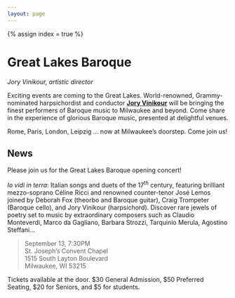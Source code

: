 ```yaml
---
layout: page
---
```


{% assign index = true %}

<div>
<h1>Great Lakes Baroque</h1>
<em> Jory Vinikour, artistic director</em>
</div>

Exciting events are coming to the Great Lakes. World-renowned, Grammy-nominated
harpsichordist and conductor [**Jory Vinikour**](/artists/vinikour.html) will be bringing the finest
performers of Baroque music to Milwaukee and beyond. Come share in the
experience of glorious Baroque music, presented at delightful venues.

Rome, Paris, London, Leipzig &hellip; now at Milwaukee’s doorstep. Come join us!

## News

Please join us for the Great Lakes Baroque opening concert!

*Io vidi in terra*: Italian songs and duets of the 17<sup>th</sup> century,
featuring brilliant mezzo-soprano Céline Ricci and renowned counter-tenor José Lemos
joined by Deborah Fox (theorbo and Baroque guitar), Craig Trompeter (Baroque cello),
and Jory Vinikour (harpsichord). Discover rare jewels of poetry set to music by
extraordinary composers such as Claudio Monteverdi, Marco da Gagliano, Barbara
Strozzi, Tarquinio Merula, Agostino Steffani&hellip;


<blockquote>
September 13, 7:30PM<br/>
St. Joseph’s Convent Chapel<br/>
1515 South Layton Boulevard<br/>
Milwaukee, WI 53215
</blockquote>

Tickets available at the door. $30 General Admission, $50 Preferred Seating,
$20 for Seniors, and $5 for students.


